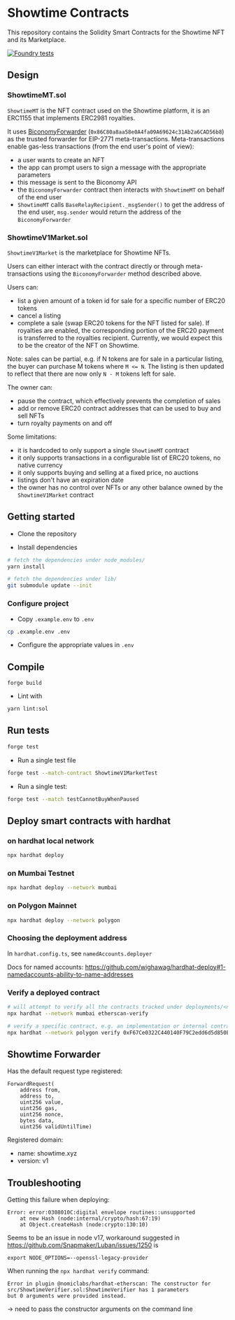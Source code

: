 # Showtime Contracts

This repository contains the Solidity Smart Contracts for the Showtime NFT and its Marketplace.

[![Foundry tests](https://github.com/showtime-xyz/smart-contracts-private/actions/workflows/ci.yml/badge.svg?branch=main)](https://github.com/showtime-xyz/smart-contracts-private/actions/workflows/ci.yml)

## Design

### ShowtimeMT.sol

`ShowtimeMT` is the NFT contract used on the Showtime platform, it is an ERC1155 that implements ERC2981 royalties.

It uses [BiconomyForwarder](https://docs.biconomy.io/misc/contract-addresses) (`0x86C80a8aa58e0A4fa09A69624c31Ab2a6CAD56b8`) as the trusted forwarder for EIP-2771 meta-transactions. Meta-transactions enable gas-less transactions (from the end user's point of view):

-   a user wants to create an NFT
-   the app can prompt users to sign a message with the appropriate parameters
-   this message is sent to the Biconomy API
-   the `BiconomyForwarder` contract then interacts with `ShowtimeMT` on behalf of the end user
-   `ShowtimeMT` calls `BaseRelayRecipient._msgSender()` to get the address of the end user, `msg.sender` would return the address of the `BiconomyForwarder`

### ShowtimeV1Market.sol

`ShowtimeV1Market` is the marketplace for Showtime NFTs.

Users can either interact with the contract directly or through meta-transactions using the `BiconomyForwarder` method described above.

Users can:

-   list a given amount of a token id for sale for a specific number of ERC20 tokens
-   cancel a listing
-   complete a sale (swap ERC20 tokens for the NFT listed for sale). If royalties are enabled, the corresponding portion of the ERC20 payment is transferred to the royalties recipient. Currently, we would expect this to be the creator of the NFT on Showtime.

Note: sales can be partial, e.g. if N tokens are for sale in a particular listing, the buyer can purchase M tokens where `M <= N`. The listing is then updated to reflect that there are now only `N - M` tokens left for sale.

The owner can:

-   pause the contract, which effectively prevents the completion of sales
-   add or remove ERC20 contract addresses that can be used to buy and sell NFTs
-   turn royalty payments on and off

Some limitations:

-   it is hardcoded to only support a single `ShowtimeMT` contract
-   it only supports transactions in a configurable list of ERC20 tokens, no native currency
-   it only supports buying and selling at a fixed price, no auctions
-   listings don't have an expiration date
-   the owner has no control over NFTs or any other balance owned by the `ShowtimeV1Market` contract


## Getting started

-   Clone the repository

-   Install dependencies

```sh
# fetch the dependencies under node_modules/
yarn install

# fetch the dependencies under lib/
git submodule update --init
```

### Configure project

-   Copy `.example.env` to `.env`

```sh
cp .example.env .env
```

-   Configure the appropriate values in `.env`

## Compile

```
forge build
```

-   Lint with

```sh
yarn lint:sol
```

## Run tests

```sh
forge test
```

-   Run a single test file

```sh
forge test --match-contract ShowtimeV1MarketTest
```

-   Run a single test:

```sh
forge test --match testCannotBuyWhenPaused
```

## Deploy smart contracts with hardhat

### on hardhat local network

```sh
npx hardhat deploy
```

### on Mumbai Testnet

```sh
npx hardhat deploy --network mumbai
```

### on Polygon Mainnet

```sh
npx hardhat deploy --network polygon
```

### Choosing the deployment address

In `hardhat.config.ts`, see `namedAccounts.deployer`

Docs for named accounts: https://github.com/wighawag/hardhat-deploy#1-namedaccounts-ability-to-name-addresses

### Verify a deployed contract

```sh
# will attempt to verify all the contracts tracked under deployments/<network>
npx hardhat --network mumbai etherscan-verify
```

```sh
# verify a specific contract, e.g. an implementation or internal contract
npx hardhat --network polygon verify 0xF67Ce0322C440140F79C2edd6d5d850EAdC39ab5
```

## Showtime Forwarder

Has the default request type registered:

```
ForwardRequest(
    address from,
    address to,
    uint256 value,
    uint256 gas,
    uint256 nonce,
    bytes data,
    uint256 validUntilTime)
```

Registered domain:
- name: showtime.xyz
- version: v1


## Troubleshooting

Getting this failure when deploying:

```
Error: error:0308010C:digital envelope routines::unsupported
    at new Hash (node:internal/crypto/hash:67:19)
    at Object.createHash (node:crypto:130:10)
```

Seems to be an issue in node v17, workaround suggested in https://github.com/Snapmaker/Luban/issues/1250 is

    export NODE_OPTIONS=--openssl-legacy-provider


When running the `npx hardhat verify` command:

```
Error in plugin @nomiclabs/hardhat-etherscan: The constructor for src/ShowtimeVerifier.sol:ShowtimeVerifier has 1 parameters
but 0 arguments were provided instead.
```

-> need to pass the constructor arguments on the command line
